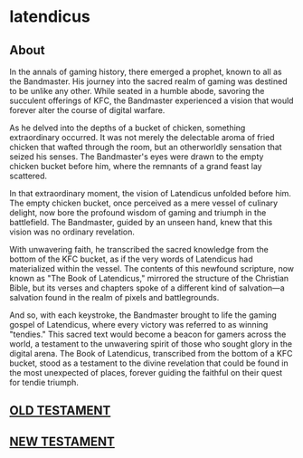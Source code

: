 ﻿# latendicus
## About
In the annals of gaming history, there emerged a prophet, known to all as the Bandmaster. His journey into the sacred realm of gaming was destined to be unlike any other. While seated in a humble abode, savoring the succulent offerings of KFC, the Bandmaster experienced a vision that would forever alter the course of digital warfare.

As he delved into the depths of a bucket of chicken, something extraordinary occurred. It was not merely the delectable aroma of fried chicken that wafted through the room, but an otherworldly sensation that seized his senses. The Bandmaster's eyes were drawn to the empty chicken bucket before him, where the remnants of a grand feast lay scattered.

In that extraordinary moment, the vision of Latendicus unfolded before him. The empty chicken bucket, once perceived as a mere vessel of culinary delight, now bore the profound wisdom of gaming and triumph in the battlefield. The Bandmaster, guided by an unseen hand, knew that this vision was no ordinary revelation.

With unwavering faith, he transcribed the sacred knowledge from the bottom of the KFC bucket, as if the very words of Latendicus had materialized within the vessel. The contents of this newfound scripture, now known as "The Book of Latendicus," mirrored the structure of the Christian Bible, but its verses and chapters spoke of a different kind of salvation—a salvation found in the realm of pixels and battlegrounds.

And so, with each keystroke, the Bandmaster brought to life the gaming gospel of Latendicus, where every victory was referred to as winning "tendies." This sacred text would become a beacon for gamers across the world, a testament to the unwavering spirit of those who sought glory in the digital arena. The Book of Latendicus, transcribed from the bottom of a KFC bucket, stood as a testament to the divine revelation that could be found in the most unexpected of places, forever guiding the faithful on their quest for tendie triumph.
## [OLD TESTAMENT](OLD_TESTAMENT.md)
## [NEW TESTAMENT](NEW_TESTAMENT.MD)
